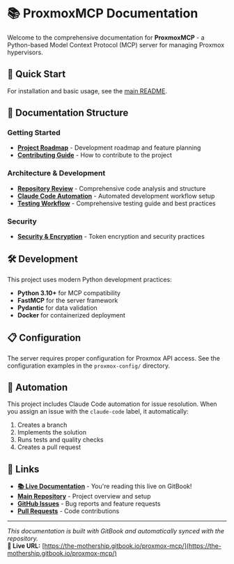 # 📚 ProxmoxMCP Documentation

Welcome to the comprehensive documentation for **ProxmoxMCP** - a Python-based
Model Context Protocol (MCP) server for managing Proxmox hypervisors.

## 🚀 Quick Start

For installation and basic usage, see the [main README](../README.md).

## 📖 Documentation Structure

### **Getting Started**

- **[Project Roadmap](ROADMAP.md)** - Development roadmap and feature planning
- **[Contributing Guide](../CONTRIBUTING.md)** - How to contribute to the project

### **Architecture & Development**

- **[Repository Review](repository-review.md)** - Comprehensive code analysis and structure
- **[Claude Code Automation](automation/claude-code-automation.md)** - Automated development workflow setup
- **[Testing Workflow](development/testing-workflow.md)** - Comprehensive testing guide and best practices

### **Security**

- **[Security & Encryption](security-encryption.md)** - Token encryption and security practices

## 🛠️ Development

This project uses modern Python development practices:

- **Python 3.10+** for MCP compatibility
- **FastMCP** for the server framework
- **Pydantic** for data validation
- **Docker** for containerized deployment

## 📋 Configuration

The server requires proper configuration for Proxmox API access. See the
configuration examples in the `proxmox-config/` directory.

## 🤖 Automation

This project includes Claude Code automation for issue resolution. When you
assign an issue with the `claude-code` label, it automatically:

1. Creates a branch
2. Implements the solution
3. Runs tests and quality checks
4. Creates a pull request

## 🔗 Links

- **[📚 Live Documentation](https://the-mothership.gitbook.io/proxmox-mcp/)** - You're reading this live on GitBook!
- **[Main Repository](../README.md)** - Project overview and setup
- **[GitHub Issues](https://github.com/basher83/ProxmoxMCP/issues)** - Bug reports and feature requests
- **[Pull Requests](https://github.com/basher83/ProxmoxMCP/pulls)** - Code contributions

---

*This documentation is built with GitBook and automatically synced with the repository.*  
**📖 Live URL:** [https://the-mothership.gitbook.io/proxmox-mcp/](https://the-mothership.gitbook.io/proxmox-mcp/)
